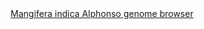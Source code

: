 <div id="Mangifera_indica_Alphonso_genome_browser" align="center">
  <a href="https://ink-blot.github.io/?sessionURL=blob:zZVZb6s4FID_yshPMxIhbA4hb1mbNkuzb1dXkQMG3GJMbEOWqv993ExzR6Oppu1olkoIgTnmnOPvMzyBAnNBWApqwNJNqEOgARGzwxTRLMFDRLEAtRAlAmuA4xBznPoY1J5AiIRE80lfTYylzEStXA5QWIpwyijxhS5sHWUlwXIZYxVasnRE0Zml6CB0n1EVLFEZJVnMUsHKyPexECWjnOE02h6QOl2fbS.vxFuaJ5Jcsm5VEaqwQA.RqpakAT6.U8hHMkdu134cWNkGHsdptW3O5fo0Rayza5wX_vLh_tDfNyfBaNW7uwkFmRW45SRePSYV45Z2h1HOs7LjjG7ry6m9bp_7bRKww5D1pwXsxbcVOOvPV0e5cYrT3Z4eH3HQaHcTGgbrXesGt7JG9by2VUMEPGsgYX6ulh34MTfdGtSMqqM50Cu9XEHNg55qmzMCat..a0By5D.q6G9PQJ4yxQYIvM8vmDTAeIA5qJU8w3BNz7Og4zqG55nP2hPIefIPw6MoVTTIFgdEbgMmdcG4VJyiMLT16KzqCUlyYacSvx_8lciywqjSedzb7w1fNtGgm8zx5HSuY8u121kamVM4P59S7kw3o8OxUgnjNeGbnjdtOpt9hetyR1RHH249ZJwiqUJfhtT9K1mUpkwi.bJfNRBjEsUqxjU04LOEKc6AR7ufDe0ndZjQ.EUFFUSQHUmIPC1VSnYANduCFcf8oYb976jwY_dOJ5OqVTW9qr01twq_VJ.QYCvSTOiqG73wwz.Z8em5X0iUSme.wDiI9rBo3TSd5hQ6DYvDB7pwvBt6GJ.SxWzWLcYGGt5P0oO7WuZGODg1T04n8o5c_FGUz6_i1Rs18rs2BeIEpfJNHUzXc62_EOhVE.d_0eQFbPK3RXlr9hdSJXrY26s5zQdhpx8M8t7tsg7pnt7QWeeR42XQmUSBoJ0UVxzLzwdBx.PpLl5NqOEW9637.FOqvLmSn5fFdIyK.74t8D.0Rd8h.gEtXsO.EP_x2Epbzbm9mcKi02iHp5TiQQaHZn3E.3I4MteNLhwlfYGianWTR4jI48JeFlW7Jcz4rqc6eo__dW2uoH.7vf5MEhKplBfUr9wqz9.ffwU-">Mangifera indica Alphonso genome browser</a>
</div>
